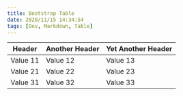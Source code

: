 ```yaml
---
title: Bootstrap Table
date: 2020/11/15 14:34:54
tags: [Dev, Markdown, Table]
---
```


  Header   | Another Header | Yet Another Header
  ---------|----------------|-------------------
  Value 11 | Value 12       | Value 13
  Value 21 | Value 22       | Value 23
  Value 31 | Value 32       | Value 33
